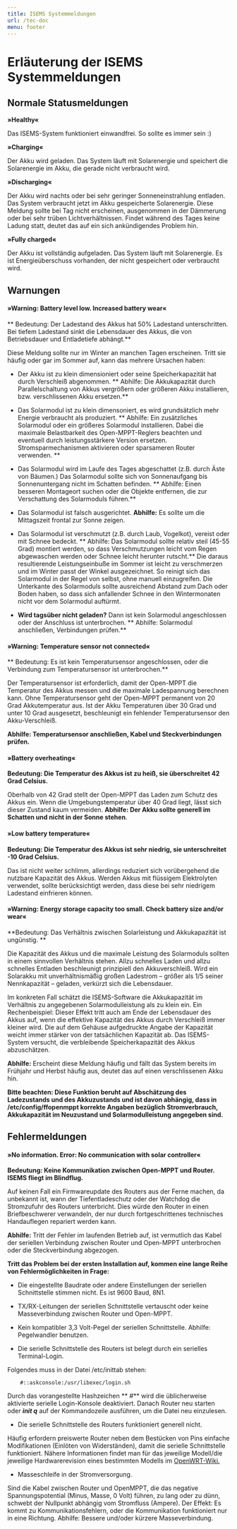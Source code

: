 ```yaml
---
title: ISEMS Systemmeldungen
url: /tec-doc
menu: footer
---
```


# Erläuterung der ISEMS Systemmeldungen

## Normale Statusmeldungen

**»Healthy«**

Das ISEMS-System funktioniert einwandfrei. So sollte es immer sein :) 

**»Charging«**

Der Akku wird geladen. Das System läuft mit Solarenergie und speichert die Solarenergie im Akku, die gerade nicht verbraucht wird.

**»Discharging«**

Der Akku wird nachts oder bei sehr geringer Sonneneinstrahlung entladen. Das System verbraucht jetzt im Akku gespeicherte Solarenergie. Diese Meldung sollte bei Tag nicht erscheinen, ausgenommen in der Dämmerung oder bei sehr trüben Lichtverhältnissen. Findet während des Tages keine Ladung statt, deutet das auf ein sich ankündigendes Problem hin.

**»Fully charged«**

Der Akku ist vollständig aufgeladen. Das System läuft mit Solarenergie. Es ist Energieüberschuss vorhanden, der nicht gespeichert oder verbraucht wird. 

## Warnungen

#### »Warning: Battery level low. Increased battery wear«

** Bedeutung: Der Ladestand des Akkus hat 50% Ladestand unterschritten. Bei tiefem Ladestand sinkt die Lebensdauer des Akkus, die von Betriebsdauer und Entladetiefe abhängt.**

Diese Meldung sollte nur im Winter an manchen Tagen erscheinen. Tritt sie häufig oder gar im Sommer auf, kann das mehrere Ursachen haben:

* Der Akku ist zu klein dimensioniert oder seine Speicherkapazität hat durch Verschleiß abgenommen. ** Abhilfe: Die Akkukapazität durch Parallelschaltung von Akkus vergrößern oder größeren Akku installieren, bzw. verschlissenen Akku ersetzen.**

* Das Solarmodul ist zu klein dimensoniert, es wird grundsätzlich mehr Energie verbraucht als produziert. ** Abhilfe: Ein zusätzliches Solarmodul oder ein größeres Solarmodul installieren. Dabei die maximale Belastbarkeit des Open-MPPT-Reglers beachten und eventuell durch leistungsstärkere Version ersetzen. Stromsparmechanismen aktivieren oder sparsameren Router verwenden.
**
* Das Solarmodul wird im Laufe des Tages abgeschattet (z.B. durch Äste von Bäumen.)  Das Solarmodul sollte sich von Sonnenaufgang bis Sonnenuntergang nicht im Schatten befinden. ** Abhilfe: Einen besseren Montageort suchen oder die Objekte entfernen, die zur Verschattung des Solarmoduls führen.**

* Das Solarmodul ist falsch ausgerichtet. **Abhilfe:** Es sollte um die Mittagszeit frontal zur Sonne zeigen.

* Das Solarmodul ist verschmutzt (z.B. durch Laub, Vogelkot), vereist oder mit Schnee bedeckt. ** Abhilfe: Das Solarmodul sollte relativ steil (45-55 Grad) montiert werden, so dass Verschmutzungen leicht vom Regen abgewaschen werden oder Schnee leicht herunter rutscht.** Die daraus resultierende Leistungseinbuße im Sommer ist leicht zu verschmerzen und im Winter passt der Winkel ausgezeichnet. So reinigt sich das Solarmodul in der Regel von selbst, ohne manuell einzugreifen. Die Unterkante des Solarmoduls sollte ausreichend Abstand zum Dach oder Boden haben, so dass sich anfallender Schnee in den Wintermonaten nicht vor dem Solarmodul auftürmt.

* **Wird tagsüber nicht geladen?** Dann ist kein Solarmodul angeschlossen oder der Anschluss ist unterbrochen. ** Abhilfe: Solarmodul anschließen, Verbindungen prüfen.**

#### »Warning: Temperature sensor not connected«

** Bedeutung: Es ist kein Temperatursensor angeschlossen, oder die Verbindung zum Temperatursensor ist unterbrochen.**

Der Temperatursensor ist erforderlich, damit der Open-MPPT die Temperatur des Akkus messen und die maximale Ladespannung berechnen kann. Ohne Temperatursensor geht der Open-MPPT permanent von 20 Grad Akkutemperatur aus. Ist der Akku Temperaturen über 30 Grad und unter 10 Grad ausgesetzt, beschleunigt ein fehlender Temperatursensor den Akku-Verschleiß.

**Abhilfe: Temperatursensor anschließen, Kabel und Steckverbindungen prüfen.**

#### »Battery overheating«

**Bedeutung: Die Temperatur des Akkus ist zu heiß, sie überschreitet 42 Grad Celsius.**

Oberhalb von 42 Grad stellt der Open-MPPT das Laden zum Schutz des Akkus ein. Wenn die Umgebungstemperatur über 40 Grad liegt, lässt sich dieser Zustand kaum vermeiden. **Abhilfe: Der Akku sollte generell im Schatten und nicht in der Sonne stehen**.

#### »Low battery temperature«

**Bedeutung: Die Temperatur des Akkus ist sehr niedrig, sie unterschreitet -10 Grad Celsius.**

Das ist nicht weiter schlimm, allerdings reduziert sich vorübergehend die nutzbare Kapazität des Akkus. Werden Akkus mit flüssigem Elektrolyten verwendet, sollte berücksichtigt werden, dass diese bei sehr niedrigem Ladestand einfrieren können. 

#### »Warning: Energy storage capacity too small. Check battery size and/or wear«

**Bedeutung: Das Verhältnis zwischen Solarleistung und Akkukapazität ist ungünstig. **

Die Kapazität des Akkus und die maximale Leistung des Solarmoduls sollten in einem sinnvollen Verhältnis stehen. Allzu schnelles Laden und allzu schnelles Entladen beschleunigt prinzipiell den Akkuverschleiß. Wird ein Solarakku mit unverhältnismäßig großen Ladestrom – größer als 1/5 seiner Nennkapazität – geladen, verkürzt sich die Lebensdauer.
 
Im konkreten Fall schätzt die ISEMS-Software die Akkukapazität im Verhältnis zu angegebenen Solarmodulleistung als zu klein ein. Ein Rechenbeispiel: Dieser Effekt tritt auch am Ende der Lebensdauer des Akkus auf, wenn die effektive Kapazität des Akkus durch Verschleiß immer kleiner wird. Die auf dem Gehäuse aufgedruckte Angabe der Kapazität weicht immer stärker von der tatsächlichen Kapazität ab. Das ISEMS-System versucht, die verbleibende Speicherkapazität des Akkus abzuschätzen.

**Abhilfe:** Erscheint diese Meldung häufig und fällt das System bereits im Frühjahr und Herbst häufig aus, deutet das auf einen verschlissenen Akku hin.

**Bitte beachten: Diese Funktion beruht auf Abschätzung des Ladezustands und des Akkuzustands und ist davon abhängig, dass in /etc/config/ffopenmppt korrekte Angaben bezüglich Stromverbrauch, Akkukapazität im Neuzustand und Solarmodulleistung angegeben sind.**

## Fehlermeldungen

#### »No information. Error: No communication with solar controller«

**Bedeutung: Keine Kommunikation zwischen Open-MPPT und Router. ISEMS fliegt im Blindflug.**

Auf keinen Fall ein Firmwareupdate des Routers aus der Ferne machen, da unbekannt ist, wann der Tiefentladeschutz oder der Watchdog die Stromzufuhr des Routers unterbricht. Dies würde den Router in einen Briefbeschwerer verwandeln, der nur durch fortgeschrittenes technisches Handauflegen repariert werden kann.

**Abhilfe:** Tritt der Fehler im laufenden Betrieb auf, ist vermutlich das Kabel der seriellen Verbindung zwischen Router und Open-MPPT unterbrochen oder die Steckverbindung abgezogen. 

**Tritt das Problem bei der ersten Installation auf, kommen eine lange Reihe von Fehlermöglichkeiten in Frage:**

* Die eingestellte Baudrate oder andere Einstellungen der seriellen Schnittstelle stimmen nicht. Es ist 9600 Baud, 8N1.

* TX/RX-Leitungen der seriellen Schnittstelle vertauscht oder keine Masseverbindung zwischen Router und Open-MPPT.

* Kein kompatibler 3,3 Volt-Pegel der seriellen Schnittstelle. Abhilfe: Pegelwandler benutzen.

* Die serielle Schnittstelle des Routers ist belegt durch ein serielles Terminal-Login.

Folgendes muss in der Datei /etc/inittab stehen:

		#::askconsole:/usr/libexec/login.sh

Durch das vorangestellte Hashzeichen ** #**  wird die üblicherweise aktivierte serielle Login-Konsole deaktiviert. Danach Router neu starten oder ***init q*** auf der Kommandozeile ausführen, um die Datei neu einzulesen.

* Die serielle Schnittstelle des Routers funktioniert generell nicht. 

Häufig erfordern preiswerte Router neben dem Bestücken von Pins einfache Modifikationen (Einlöten von Widerständen), damit die serielle Schnittstelle funktioniert. Nähere Informationen findet man für das jeweilige Modell/die jeweilige Hardwarerevision eines bestimmten Modells im [OpenWRT-Wiki.](https://wiki.openwrt.org/toh/start) 

* Masseschleife in der Stromversorgung. 

Sind die Kabel zwischen Router und OpenMPPT, die das negative Spannungspotential (Minus, Masse, 0 Volt) führen, zu lang oder zu dünn, schwebt der Nullpunkt abhängig vom Stromfluss (Ampere). Der Effekt: Es kommt zu Kommunikationsfehlern, oder die Kommunikation funktioniert nur in eine Richtung. Abhilfe: Bessere und/oder kürzere Masseverbindung.
